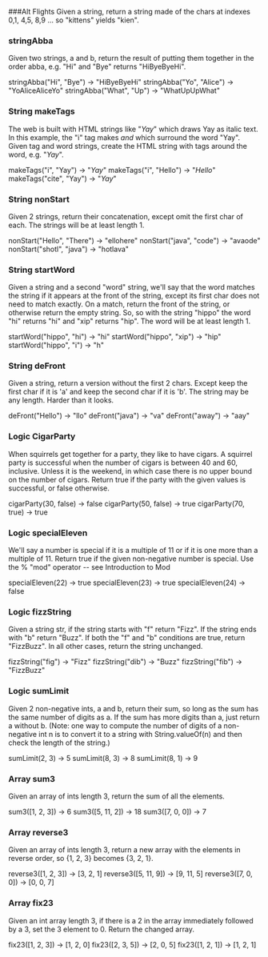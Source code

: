 ###Alt Flights
Given a string, return a string made of the chars at indexes 0,1, 4,5, 8,9 ... so "kittens" yields "kien".

### stringAbba
Given two strings, a and b, return the result of putting them together in the order abba, e.g. "Hi" and "Bye" returns "HiByeByeHi".


stringAbba("Hi", "Bye") → "HiByeByeHi"
stringAbba("Yo", "Alice") → "YoAliceAliceYo"
stringAbba("What", "Up") → "WhatUpUpWhat"

### String makeTags 

The web is built with HTML strings like "<i>Yay</i>" which draws Yay as italic text. In this example, the "i" tag makes <i> and </i> which surround the word "Yay". Given tag and word strings, create the HTML string with tags around the word, e.g. "<i>Yay</i>".


makeTags("i", "Yay") → "<i>Yay</i>"
makeTags("i", "Hello") → "<i>Hello</i>"
makeTags("cite", "Yay") → "<cite>Yay</cite>"

### String nonStart 
Given 2 strings, return their concatenation, except omit the first char of each. The strings will be at least length 1.


nonStart("Hello", "There") → "ellohere"
nonStart("java", "code") → "avaode"
nonStart("shotl", "java") → "hotlava"
### String startWord 

Given a string and a second "word" string, we'll say that the word matches the string if it appears at the front of the string, except its first char does not need to match exactly. On a match, return the front of the string, or otherwise return the empty string. So, so with the string "hippo" the word "hi" returns "hi" and "xip" returns "hip". The word will be at least length 1.


startWord("hippo", "hi") → "hi"
startWord("hippo", "xip") → "hip"
startWord("hippo", "i") → "h"
### String deFront 
Given a string, return a version without the first 2 chars. Except keep the first char if it is 'a' and keep the second char if it is 'b'. The string may be any length. Harder than it looks.


deFront("Hello") → "llo"
deFront("java") → "va"
deFront("away") → "aay"

### Logic CigarParty

When squirrels get together for a party, they like to have cigars. A squirrel party is successful when the number of cigars is between 40 and 60, inclusive. Unless it is the weekend, in which case there is no upper bound on the number of cigars. Return true if the party with the given values is successful, or false otherwise.


cigarParty(30, false) → false
cigarParty(50, false) → true
cigarParty(70, true) → true

### Logic specialEleven 

We'll say a number is special if it is a multiple of 11 or if it is one more than a multiple of 11. Return true if the given non-negative number is special. Use the % "mod" operator -- see Introduction to Mod


specialEleven(22) → true
specialEleven(23) → true
specialEleven(24) → false

### Logic fizzString
Given a string str, if the string starts with "f" return "Fizz". If the string ends with "b" return "Buzz". If both the "f" and "b" conditions are true, return "FizzBuzz". In all other cases, return the string unchanged.


fizzString("fig") → "Fizz"
fizzString("dib") → "Buzz"
fizzString("fib") → "FizzBuzz"

### Logic sumLimit 

Given 2 non-negative ints, a and b, return their sum, so long as the sum has the same number of digits as a. If the sum has more digits than a, just return a without b. (Note: one way to compute the number of digits of a non-negative int n is to convert it to a string with String.valueOf(n) and then check the length of the string.)


sumLimit(2, 3) → 5
sumLimit(8, 3) → 8
sumLimit(8, 1) → 9

### Array sum3

Given an array of ints length 3, return the sum of all the elements.


sum3([1, 2, 3]) → 6
sum3([5, 11, 2]) → 18
sum3([7, 0, 0]) → 7

### Array reverse3


Given an array of ints length 3, return a new array with the elements in reverse order, so {1, 2, 3} becomes {3, 2, 1}.


reverse3([1, 2, 3]) → [3, 2, 1]
reverse3([5, 11, 9]) → [9, 11, 5]
reverse3([7, 0, 0]) → [0, 0, 7]


### Array fix23

Given an int array length 3, if there is a 2 in the array immediately followed by a 3, set the 3 element to 0. Return the changed array.


fix23([1, 2, 3]) → [1, 2, 0]
fix23([2, 3, 5]) → [2, 0, 5]
fix23([1, 2, 1]) → [1, 2, 1]
